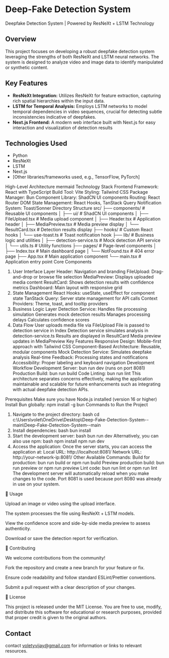 # Deep-Fake Detection System

Deepfake Detection System | Powered by ResNeXt + LSTM Technology

## Overview

This project focuses on developing a robust deepfake detection system leveraging the strengths of both ResNeXt and LSTM neural networks. The system is designed to analyze video and image data to identify manipulated or synthetic content.

## Key Features

*   **ResNeXt Integration:** Utilizes ResNeXt for feature extraction, capturing rich spatial hierarchies within the input data.
*   **LSTM for Temporal Analysis:** Employs LSTM networks to model temporal dependencies in video sequences, crucial for detecting subtle inconsistencies indicative of deepfakes.
*   **Next.js Frontend:** A modern web interface built with Next.js for easy interaction and visualization of detection results

## Technologies Used

*   Python
*   ResNeXt
*   LSTM
*   Next.js
*   [Other libraries/frameworks used, e.g., TensorFlow, PyTorch]

High-Level Architecture
mermaid
Technology Stack
Frontend Framework: React with TypeScript
Build Tool: Vite
Styling: Tailwind CSS
Package Manager: Bun
Component Library: ShadCN UI components
Routing: React Router DOM
State Management: React Hooks, TanStack Query
Notification System: Toast/Sonner
Directory Structure
src/
├── components/           # Reusable UI components
│   ├── ui/              # ShadCN UI components
│   ├── FileUpload.tsx   # Media upload component
│   ├── Header.tsx       # Application header
│   ├── MediaPreview.tsx # Media preview display
│   └── ResultCard.tsx   # Detection results display
├── hooks/               # Custom React hooks
│   └── use-toast.ts     # Toast notification hook
├── lib/                 # Business logic and utilities
│   ├── detection-service.ts # Mock detection API service
│   └── utils.ts         # Utility functions
├── pages/               # Page-level components
│   ├── Index.tsx        # Main dashboard page
│   └── NotFound.tsx     # 404 error page
├── App.tsx              # Main application component
└── main.tsx             # Application entry point
Core Components
1. User Interface Layer
Header: Navigation and branding
FileUpload: Drag-and-drop or browse file selection
MediaPreview: Displays uploaded media content
ResultCard: Shows detection results with confidence metrics
Dashboard: Main layout with responsive grid
2. State Management
React Hooks: useState, useEffect for component state
TanStack Query: Server state management for API calls
Context Providers: Theme, toast, and tooltip providers
3. Business Logic Layer
Detection Service:
Handles file processing simulation
Generates mock detection results
Manages processing delays
Calculates confidence scores
4. Data Flow
User uploads media file via FileUpload
File is passed to detection service in Index
Detection service simulates analysis in detection-service.ts
Results are displayed in ResultCard
Media preview updates in MediaPreview
Key Features
Responsive Design: Mobile-first approach with Tailwind CSS
Component-Based Architecture: Reusable, modular components
Mock Detection Service: Simulates deepfake analysis
Real-time Feedback: Processing states and notifications
Accessibility: Proper labeling and keyboard navigation
Development Workflow
Development Server: bun run dev (runs on port 8081)
Production Build: bun run build
Code Linting: bun run lint
This architecture separates concerns effectively, making the application maintainable and scalable for future enhancements such as integrating with actual deepfake detection APIs.



Prerequisites
Make sure you have Node.js installed (version 16 or higher)
Install Bun globally: npm install -g bun
Commands to Run the Project
1. Navigate to the project directory:
bash
cd c:\Users\volet\OneDrive\Desktop\Deep-Fake-Detection-System--main\Deep-Fake-Detection-System--main
2. Install dependencies:
bash
bun install
3. Start the development server:
bash
bun run dev
Alternatively, you can also use npm:
bash
npm install
npm run dev
4. Access the application:
Once the server starts, you can access the application at:
Local URL: http://localhost:8081/
Network URL: http://your-network-ip:8081/
Other Available Commands:
Build for production: bun run build or npm run build
Preview production build: bun run preview or npm run preview
Lint code: bun run lint or npm run lint
The development server will automatically reload when you make changes to the code. Port 8081 is used because port 8080 was already in use on your system.




🧩 Usage

Upload an image or video using the upload interface.

The system processes the file using ResNeXt + LSTM models.

View the confidence score and side-by-side media preview to assess authenticity.

Download or save the detection report for verification.

🤝 Contributing

We welcome contributions from the community!

Fork the repository and create a new branch for your feature or fix.

Ensure code readability and follow standard ESLint/Prettier conventions.

Submit a pull request with a clear description of your changes.

📜 License

This project is released under the MIT License.
You are free to use, modify, and distribute this software for educational or research purposes, provided that proper credit is given to the original authors.

## Contact

contact voletyvijay@gmail.com for information or links to relevant resources.
